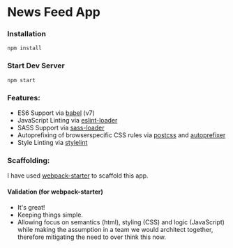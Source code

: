 # News Feed App


### Installation

```
npm install
```

### Start Dev Server

```
npm start
```


### Features:

- ES6 Support via [babel](https://babeljs.io/) (v7)
- JavaScript Linting via [eslint-loader](https://github.com/MoOx/eslint-loader)
- SASS Support via [sass-loader](https://github.com/jtangelder/sass-loader)
- Autoprefixing of browserspecific CSS rules via [postcss](https://postcss.org/) and [autoprefixer](https://github.com/postcss/autoprefixer)
- Style Linting via [stylelint](https://stylelint.io/)


### Scaffolding:
I have used [webpack-starter](hhttps://github.com/wbkd/webpack-starter) to scaffold this app.

#### Validation (for webpack-starter)

- It's great!
- Keeping things simple.
- Allowing focus on semantics (html), styling (CSS) and logic (JavaScript) while making the assumption in a team we would architect together, therefore mitigating the need to over think this now.

